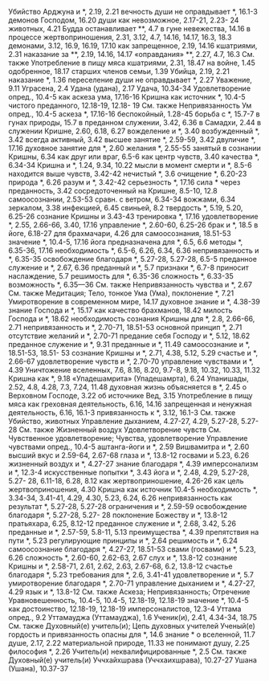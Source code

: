 Убийство
	Арджуна и *, 2.19, 2.21 
	вечность души не оправдывает *, 16.1-3
	демонов Господом, 16.20 
	души как невозможное, 2.17-21, 2.23- 24
	животных, 4.21
		Будда останавливает **, 4.7 
		в гуне невежества, 14.16 
		в процессе жертвоприношения, 2.31, 3.12, 4.7, 14.16, 14.17, 16.3, 18.3
		демонами, 3.12, 16.9, 16.19, 17.10 
		как запрещенное, 2.19, 14.16 
		кшатриями, 2.31 
		наказание за **, 2.19, 14.16, 14.17
		«оправдания» **, 2.27, 4.7, 16.3 
		См. также Употребление в пищу мяса
	кшатриями, 2.31, 18.47 
	на войне, 1.45 
	одобренное, 18.17 
	старших членов семьи, 1.39 
Убийца, 2.19, 2.21 
	наказание *, 1.36 
	переселение души не оправдывает *, 2.27 
Уважение, 9.11 
Уграсена, 2.4 
Удана (удана), 2.17 
Удача, 10.34-34
Удовлетворение
	опред., 10.4-5 
	как аскеза ума, 17.16-16 
	Кришна как источник *, 10.4-5 
	чистого преданного, 12.18-19, 12.18- 19
	См. также Непривязанность 
Ум
	опред., 10.4-5 
	аскеза *, 17.16-16
	беспокойный, 1.28-45 
	борьба с *, 15.7-7 
	в гунах природы, 15.7 
	в преданном служении, 3.42, 6.36 
	в Самадхи, 2.44
	в служении Кришне, 2.60, 6.18, 6.27 
	вожделение и *, 3.40 
	возбужденный *, 3.42 
	всегда активный, 3.42 
	высшее занятие *, 2.59-59, 3.42 
	двуличие *, 17.16 
	духовное занятие для *, 2.60 
	желания *, 2.55-55 
	занятый в сознании Кришны, 6.34 
	как друг или враг, 6.5-6 
	как центр чувств, 3.40 
	качества *, 6.34-34 
	Кришна и *, 1.24, 9.34, 10.22 
	мысли в момент смерти и *, 8.5-6 
	находится выше чувств, 3.42-42 
	нечистый *, 3.6 
	очищение *, 6.20-23 
	природа *, 6.26 
	разум и *, 3.42-42 
	серьезность *, 17.16 
	сила * через преданность, 3.42 
	сосредоточенный 
		на Кришне, 8.5-10, 12.8 
		самоосознании, 2.53-53 
	сравн. с
		ветром, 6.34-34 
		вожжами, 6.34 
		зеркалом, 3.38 
		инфекцией, 6.45 
		свиньей, 8.2
	твердость *, 5.19, 5.20, 6.25-26 
		сознание Кришны и 3.43-43 
	тренировка *, 17.16 
	удовлетворение *, 2.55, 2.66-66, 3.40, 17.16
	управление *, 2.60-60, 6.25-26 
		брак и *, 18.5 
		в йоге, 6.18-27 
		для брахмачари, 4.26 
		для самоосознания, 18.51-53 
		значение *, 10.4-5, 17.16 
		йога предназначена для *, 6.5, 6.6 
		методы *, 6.35-36, 17.16 
		необходимость *, 6.5-6, 6.26, 6.34, 6.36
		непривязанность и *, 6.35-35 
		освобождение благодаря *, 5.27-28, 5.27-28, 6.5-5
		преданное служение и *, 2.67, 6.36
		преданный и *, 5.7 
		признаки *, 6.7-8 
		приносит наслаждение, 5.7 
		решимость для *, 6.35-36 
		сложность *, 6.33-35 
			возможность *, 6.35—36 
			См. также Непривязанность
	чувства и *, 2.67
	См. также Медитация; Тело, тонкое
Ума (Ума), поклонение *, 7.21 
Умиротворение
	в современном мире, 14.17 
	духовное знание и *, 4.38-39 
	знание Господа и *, 15.17 
	как качество брахманов, 18.42 
	милость Господа и *, 18.62 
	необходимость сознания Кришны для *, 2.8, 2.66-66, 2.71 
	непривязанность и *, 2.70-71, 18.51-53
	основной принцип *, 2.71 
	отсутствие желаний и *, 2.70-71 
	предание себя Господу и *, 5.12, 18.62 
	преданное служение и *, 9.31 
	преданные и *, 11.49 
	самоосознание и *, 18.51-53, 18.51- 53
	сознание Кришны и *, 2.71, 4.38, 5.12, 5.29
	счастье и *, 2.66-67 
	удовлетворение чувств и *, 2.70-70 
	управление чувствами и *, 4.39 
Уничтожение вселенных, 7.6, 8.16, 8.20, 9.7-8, 9.18, 10.32, 10.33, 11.32
	Кришна как *, 9.18
«Упадешамрита» (Упадешамрта), 6.24 
Упанишады, 2.52, 4.8, 4.28, 7.3, 7.24, 11.48
	духовная жизнь объясняется в *, 2.45 
	о Верховном Господе, 3.22 
	об источнике Вед, 3.15 
Употребление в пищу мяса 
	как
		греховная деятельность, 6.16, 14.16 
		запрещенная и ненужная деятельность, 6.16, 16.1-3 
	привязанность к *, 3.12, 16.1-3 
	См. также Убийство, животных
Управление дыханием, 4.27-27, 4.29, 5.27-28, 5.27-28 
	См. также Жизненный воздух
Удовлетворение чувств
	См. Чувственное удовлетворение; Чувства, удовлетворение
Управление чувствами
	опред., 10.4-5 
	аштанга-йоги и *, 2.59 
	Вишвамитра и *, 2.60 
	высший вкус и 2.59-64, 2.67-68 
	глаза и *, 13.8-12 
	госвами и 5.23, 6.26 
	жизненный воздух и *, 4.27-27 
	знание благодаря *, 4.39 
	имперсонализм и *, 12.3-4 
	искусственные попытки *, 3.43 
	йога и *, 2.48, 4.29, 5.27-28, 5.27- 28, 6.11-18, 6.28, 8.12 
	как жертвоприношение, 4.26-26 
	как цель жертвоприношения, 4.30 
	Кришна как источник 10.4-5 
	необходимость *, 3.34-34, 3.41-41, 4.29, 4.30, 5.23, 6.24, 6.26 
	непривязанность как результат *, 5.27-28, 5.27-28 
	ограничения и *, 2.59-59 
	освобождение благодаря *, 5.27-28, 5.27- 28
	поклонение Божеству и *, 13.8-12 
	пратьяхара, 6.25, 8.12-12 
	преданное служение и *, 2.68, 3.42, 5.26
	преданные и *, 2.57-59, 5.8-11, 5.13
	преимущества *, 4.39 
	препятствия на пути *, 5.23 
	регулирующие принципы и *, 2.64 
	решимость и *, 6.24 
	самоосознание благодаря *, 4.27-27, 18.51-53
	свами (госвами) и *, 5.23, 6.26 
	сложность *, 2.60-60, 2.62-63, 2.67 
	слух и *, 13.8-12
	сознание Кришны и *, 2.58-71, 2.61, 2.62, 2.63, 2.67-68, 6.2, 13.8-12 
	счастье благодаря *, 5.23 
	требования для *, 2.6, 3.41-41 
	удовлетворение и *, 5.7 
	умиротворение благодаря *, 2.70-71 
	управление дыханием и *, 4.27-27, 4.29
	язык и *, 13.8-12
	См. также Аскеза; Непривязанность; Отречение
Уравновешенность, 10.4-5, 10.4-5, 12.18-19, 12.18-19 
	значение *, 10.4-5 
	как достоинство, 12.18-19, 12.18-19 
	имперсоналистов, 12.3-4 
Уттама
	опред., 9.2 
Уттамауджа (Уттамауджа), 1.6
Ученик(и), 2.41, 4.34-34, 18.75
	См. также Духовный(е) учитель(и); Цепь духовных учителей 
Ученый(е)
	гордость и привязанность опасны для *, 14.6 
	знание * о
		вселенной, 11.7 
		душе, 2.17, 2.22 
		материальной природе, 11.33 
	не понимают душу, 2.25 
	философия *, 2.26 
Учитель(и)
	неквалифицированные *, 2.5 
	См. также Духовный(е) учитель(и)
Уччхайхшрава (Уччхаихшрава), 10.27-27 
Ушана (Ушана), 10.37-37